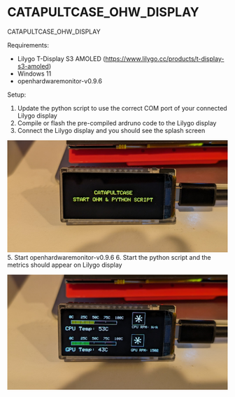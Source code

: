 # CATAPULTCASE_OHW_DISPLAY
CATAPULTCASE_OHW_DISPLAY


Requirements:
- Lilygo T-Display S3 AMOLED (https://www.lilygo.cc/products/t-display-s3-amoled)
- Windows 11
- openhardwaremonitor-v0.9.6

Setup:
1. Update the python script to use the correct COM port of your connected Lilygo display
2. Compile or flash the pre-compiled ardruno code to the Lilygo display
3. Connect the Lilygo display and you should see the splash screen
   
![screenshot](splash.jpg)
5. Start openhardwaremonitor-v0.9.6
6. Start the python script and the metrics should appear on Lilygo display

![screenshot](running.jpg)

